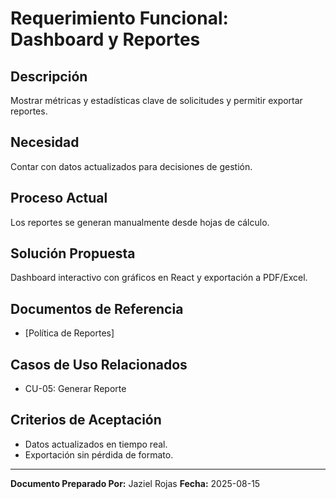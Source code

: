 # Requerimiento Funcional: Dashboard y Reportes

## Descripción

Mostrar métricas y estadísticas clave de solicitudes y permitir exportar reportes.

## Necesidad

Contar con datos actualizados para decisiones de gestión.

## Proceso Actual

Los reportes se generan manualmente desde hojas de cálculo.

## Solución Propuesta

Dashboard interactivo con gráficos en React y exportación a PDF/Excel.

## Documentos de Referencia

- [Política de Reportes]

## Casos de Uso Relacionados

- CU-05: Generar Reporte

## Criterios de Aceptación

- Datos actualizados en tiempo real.
- Exportación sin pérdida de formato.

---

**Documento Preparado Por:** Jaziel Rojas
**Fecha:** 2025-08-15
